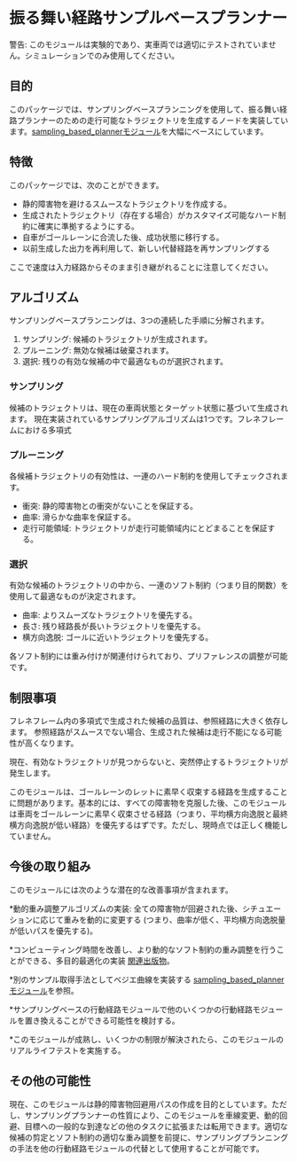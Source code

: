 # 振る舞い経路サンプルベースプランナー

警告: このモジュールは実験的であり、実車両では適切にテストされていません。シミュレーションでのみ使用してください。

## 目的

このパッケージでは、サンプリングベースプランニングを使用して、振る舞い経路プランナーのための走行可能なトラジェクトリを生成するノードを実装しています。[sampling_based_plannerモジュール](https://github.com/autowarefoundation/autoware.universe/tree/main/planning/sampling_based_planner)を大幅にベースにしています。

## 特徴

このパッケージでは、次のことができます。

- 静的障害物を避けるスムースなトラジェクトリを作成する。
- 生成されたトラジェクトリ（存在する場合）がカスタマイズ可能なハード制約に確実に準拠するようにする。
- 自車がゴールレーンに合流した後、成功状態に移行する。
- 以前生成した出力を再利用して、新しい代替経路を再サンプリングする

ここで速度は入力経路からそのまま引き継がれることに注意してください。

## アルゴリズム

サンプリングベースプランニングは、3つの連続した手順に分解されます。

1. サンプリング: 候補のトラジェクトリが生成されます。
2. プルーニング: 無効な候補は破棄されます。
3. 選択: 残りの有効な候補の中で最適なものが選択されます。

### サンプリング

候補のトラジェクトリは、現在の車両状態とターゲット状態に基づいて生成されます。
現在実装されているサンプリングアルゴリズムは1つです。フレネフレームにおける多項式

### プルーニング

各候補トラジェクトリの有効性は、一連のハード制約を使用してチェックされます。

- 衝突: 静的障害物との衝突がないことを保証する。
- 曲率: 滑らかな曲率を保証する。
- 走行可能領域: トラジェクトリが走行可能領域内にとどまることを保証する。

### 選択

有効な候補のトラジェクトリの中から、一連のソフト制約（つまり目的関数）を使用して最適なものが決定されます。

- 曲率: よりスムーズなトラジェクトリを優先する。
- 長さ: 残り経路長が長いトラジェクトリを優先する。
- 横方向逸脱: ゴールに近いトラジェクトリを優先する。

各ソフト制約には重み付けが関連付けられており、プリファレンスの調整が可能です。

## 制限事項

フレネフレーム内の多項式で生成された候補の品質は、参照経路に大きく依存します。
参照経路がスムースでない場合、生成された候補は走行不能になる可能性が高くなります。

現在、有効なトラジェクトリが見つからないと、突然停止するトラジェクトリが発生します。

このモジュールは、ゴールレーンのレットに素早く収束する経路を生成することに問題があります。基本的には、すべての障害物を克服した後、このモジュールは車両をゴールレーンに素早く収束させる経路（つまり、平均横方向逸脱と最終横方向逸脱が低い経路）を優先するはずです。ただし、現時点では正しく機能していません。

## 今後の取り組み

このモジュールには次のような潜在的な改善事項が含まれます。

\*動的重み調整アルゴリズムの実装: 全ての障害物が回避された後、シチュエーションに応じて重みを動的に変更する (つまり、曲率が低く、平均横方向逸脱量が低いパスを優先する)。

\*コンピューティング時間を改善し、より動的なソフト制約の重み調整を行うことができる、多目的最適化の実装 [関連出版物](https://ieeexplore.ieee.org/abstract/document/10180226)。

\*別のサンプル取得手法としてベジエ曲線を実装する [sampling_based_plannerモジュール](https://github.com/autowarefoundation/autoware.universe/tree/main/planning/sampling_based_planner)を参照。

\*サンプリングベースの行動経路モジュールで他のいくつかの行動経路モジュールを置き換えることができる可能性を検討する。

\*このモジュールが成熟し、いくつかの制限が解決されたら、このモジュールのリアルライフテストを実施する。

## その他の可能性

現在、このモジュールは静的障害物回避用パスの作成を目的としています。ただし、サンプリングプランナーの性質により、このモジュールを車線変更、動的回避、目標への一般的な到達などの他のタスクに拡張または転用できます。適切な候補の剪定とソフト制約の適切な重み調整を前提に、サンプリングプランニングの手法を他の行動経路モジュールの代替として使用することが可能です。
